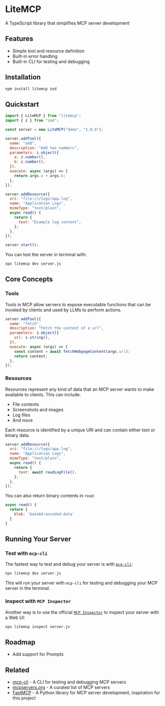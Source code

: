 # LiteMCP

A TypeScript library that simplifies MCP server development

## Features

- Simple tool and resource definition
- Built-in error handling
- Built-in CLI for testing and debugging

## Installation

```bash
npm install litemcp zod
```

## Quickstart

```js
import { LiteMCP } from "litemcp";
import { z } from "zod";

const server = new LiteMCP("demo", "1.0.0");

server.addTool({
  name: "add",
  description: "Add two numbers",
  parameters: z.object({
    a: z.number(),
    b: z.number(),
  }),
  execute: async (args) => {
    return args.a + args.b;
  },
});

server.addResource({
  uri: "file:///logs/app.log",
  name: "Application Logs",
  mimeType: "text/plain",
  async read() {
    return {
      text: "Example log content",
    };
  },
});

server.start();
```

You can test the server in terminal with:

```bash
npx litemcp dev server.js
```

## Core Concepts

### Tools

Tools in MCP allow servers to expose executable functions that can be invoked by clients and used by LLMs to perform actions.

```js
server.addTool({
  name: "fetch",
  description: "Fetch the content of a url",
  parameters: z.object({
    url: z.string(),
  }),
  execute: async (args) => {
    const content = await fetchWebpageContent(args.url);
    return content;
  },
});
```

### Resources

Resources represent any kind of data that an MCP server wants to make available to clients. This can include:

- File contents
- Screenshots and images
- Log files
- And more

Each resource is identified by a unique URI and can contain either text or binary data.

```js
server.addResource({
  uri: "file:///logs/app.log",
  name: "Application Logs",
  mimeType: "text/plain",
  async read() {
    return {
      text: await readLogFile(),
    };
  },
});
```

You can also return binary contents in `read`:

```js
async read() {
  return {
    blob: 'base64-encoded-data'
  }
}
```

## Running Your Server

### Test with `mcp-cli`

The fastest way to test and debug your server is with [`mcp-cli`](https://github.com/wong2/mcp-cli):

```bash
npx litemcp dev server.js
```

This will run your server with `mcp-cli` for testing and debugging your MCP server in the terminal.

### Inspect with `MCP Inspector`

Another way is to use the official [`MCP Inspector`](https://modelcontextprotocol.io/docs/tools/inspector) to inspect your server with a Web UI:

```bash
npx litemcp inspect server.js
```

## Roadmap

- Add support for Prompts

## Related

- [mcp-cli](https://github.com/wong2/mcp-cli) - A CLI for testing and debugging MCP servers
- [mcpservers.org](https://mcpservers.org) - A curated list of MCP servers
- [FastMCP](https://github.com/jlowin/fastmcp) - A Python library for MCP server development, inspiration for this project
